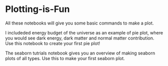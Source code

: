 # Plotting-is-Fun

All these notebooks will give you some basic commands to make a plot. 


I  includeded energy budget of the universe as an example of pie plot, where you would see dark energy, dark matter and normal matter contribution.
Use this notebook to create your first pie plot! 

The seaborn tutrials notebook gives you an overview of making seaborn plots of all types. Use this to make your first seaborn plot.
